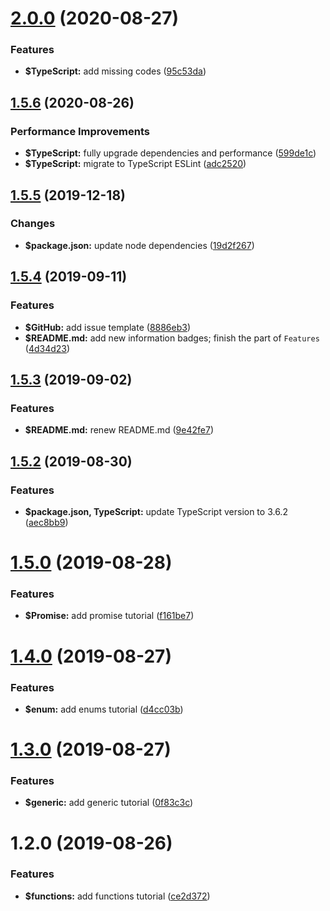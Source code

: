 # [2.0.0](https://github.com/johnnymillergh/typescript-playground/compare/v1.5.6...v2.0.0) (2020-08-27)


### Features

* **$TypeScript:** add missing codes ([95c53da](https://github.com/johnnymillergh/typescript-playground/commit/95c53dad130dfec3cb44f28791bd074cb8116e9e))



## [1.5.6](https://github.com/johnnymillergh/typescript-playground/compare/v1.5.5...v1.5.6) (2020-08-26)


### Performance Improvements

* **$TypeScript:** fully upgrade dependencies and performance ([599de1c](https://github.com/johnnymillergh/typescript-playground/commit/599de1c691fda04bfbaab9558ecf5660d4908eff))
* **$TypeScript:** migrate to TypeScript ESLint ([adc2520](https://github.com/johnnymillergh/typescript-playground/commit/adc25204b5d87d60fd3a9649cd2fc1dd7e830f98))



## [1.5.5](https://github.com/johnnymillergh/typescript-playground/compare/v1.5.4...v1.5.5) (2019-12-18)


### Changes

* **$package.json:** update node dependencies ([19d2f267](https://github.com/johnnymillergh/typescript-playground/commit/19d2f267))



## [1.5.4](https://github.com/johnnymillergh/typescript-playground/compare/v1.5.3...v1.5.4) (2019-09-11)


### Features

* **$GitHub:** add issue template ([8886eb3](https://github.com/johnnymillergh/typescript-playground/commit/8886eb3))
* **$README.md:** add new information badges; finish the part of `Features` ([4d34d23](https://github.com/johnnymillergh/typescript-playground/commit/4d34d23))



## [1.5.3](https://github.com/johnnymillergh/typescript-playground/compare/v1.5.2...v1.5.3) (2019-09-02)


### Features

* **$README.md:** renew README.md ([9e42fe7](https://github.com/johnnymillergh/typescript-playground/commit/9e42fe7))



## [1.5.2](https://github.com/johnnymillergh/typescript-playground/compare/v1.5.1...v1.5.2) (2019-08-30)


### Features

* **$package.json, TypeScript:** update TypeScript version to 3.6.2 ([aec8bb9](https://github.com/johnnymillergh/typescript-playground/commit/aec8bb9))



# [1.5.0](https://github.com/johnnymillergh/typescript-playground/compare/v1.4.0...v1.5.0-beta) (2019-08-28)


### Features

* **$Promise:** add promise tutorial ([f161be7](https://github.com/johnnymillergh/typescript-playground/commit/f161be7))



# [1.4.0](https://github.com/johnnymillergh/typescript-playground/compare/v1.3.0...v1.4.0) (2019-08-27)


### Features

* **$enum:** add enums tutorial ([d4cc03b](https://github.com/johnnymillergh/typescript-playground/commit/d4cc03b))



# [1.3.0](https://github.com/johnnymillergh/typescript-playground/compare/v1.2.0...v1.3.0) (2019-08-27)


### Features

* **$generic:** add generic tutorial ([0f83c3c](https://github.com/johnnymillergh/typescript-playground/commit/0f83c3c))



# 1.2.0 (2019-08-26)


### Features

* **$functions:** add functions tutorial ([ce2d372](https://github.com/johnnymillergh/typescript-playground/commit/ce2d372))



